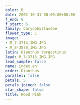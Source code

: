 ```yaml
---
color: R
date: 2002-10-31 00:00:00+00:00
f_end: 8
f_start: 6
family: Caryophyllaceae
flower_type: C
image:
- M_7-3713_IMG.JPG
- M_8-3878_IMG.JPG
latin: Dianthus tergestinus
lead: M_7-3713_IMG.JPG
lead_sample: false
name: index.en
order: Dianthus
parallel: false
petals: 5
petals_joined: false
star_shape: false
title: Wood Pink
---
```

